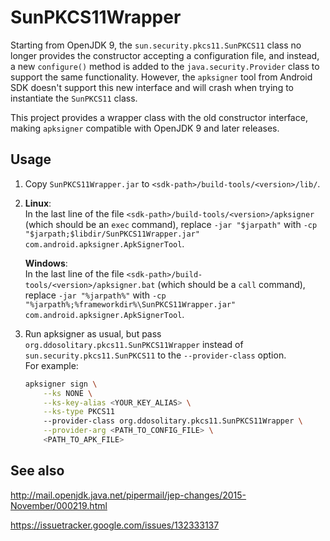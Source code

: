 # SunPKCS11Wrapper

Starting from OpenJDK 9, the `sun.security.pkcs11.SunPKCS11` class no longer provides the constructor accepting a configuration file, and instead, a new `configure()` method is added to the `java.security.Provider` class to support the same functionality. However, the `apksigner` tool from Android SDK doesn't support this new interface and will crash when trying to instantiate the `SunPKCS11` class.

This project provides a wrapper class with the old constructor interface, making `apksigner` compatible with OpenJDK 9 and later releases.

## Usage

1. Copy `SunPKCS11Wrapper.jar` to `<sdk-path>/build-tools/<version>/lib/`.

2. **Linux**:  
   In the last line of the file `<sdk-path>/build-tools/<version>/apksigner` (which should be an `exec` command), replace `-jar "$jarpath"` with `-cp "$jarpath;$libdir/SunPKCS11Wrapper.jar" com.android.apksigner.ApkSignerTool`.

   **Windows**:  
   In the last line of the file `<sdk-path>/build-tools/<version>/apksigner.bat` (which should be a `call` command), replace `-jar "%jarpath%"` with `-cp "%jarpath%;%frameworkdir%\SunPKCS11Wrapper.jar" com.android.apksigner.ApkSignerTool`.

3. Run apksigner as usual, but pass `org.ddosolitary.pkcs11.SunPKCS11Wrapper` instead of `sun.security.pkcs11.SunPKCS11` to the `--provider-class` option.  
   For example:  
   ```bash
   apksigner sign \
       --ks NONE \
       --ks-key-alias <YOUR_KEY_ALIAS> \
       --ks-type PKCS11
       --provider-class org.ddosolitary.pkcs11.SunPKCS11Wrapper \
       --provider-arg <PATH_TO_CONFIG_FILE> \
       <PATH_TO_APK_FILE>
   ```

## See also

http://mail.openjdk.java.net/pipermail/jep-changes/2015-November/000219.html

https://issuetracker.google.com/issues/132333137
